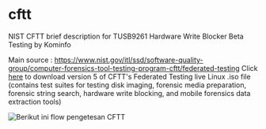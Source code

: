 # cftt
NIST CFTT brief description for TUSB9261 Hardware Write Blocker Beta Testing by Kominfo

Main source : https://www.nist.gov/itl/ssd/software-quality-group/computer-forensics-tool-testing-program-cftt/federated-testing
Click [here](https://s3.amazonaws.com/cftt.cfreds.nist.gov/cftt/cftt-federated-testing-version-5.iso) to download version 5 of CFTT's Federated Testing live Linux .iso file 
(contains test suites for testing disk imaging, forensic media preparation, forensic string search, hardware write blocking, and mobile forensics data extraction tools)

![Berikut ini flow pengetesan CFTT](cftt.png) 

